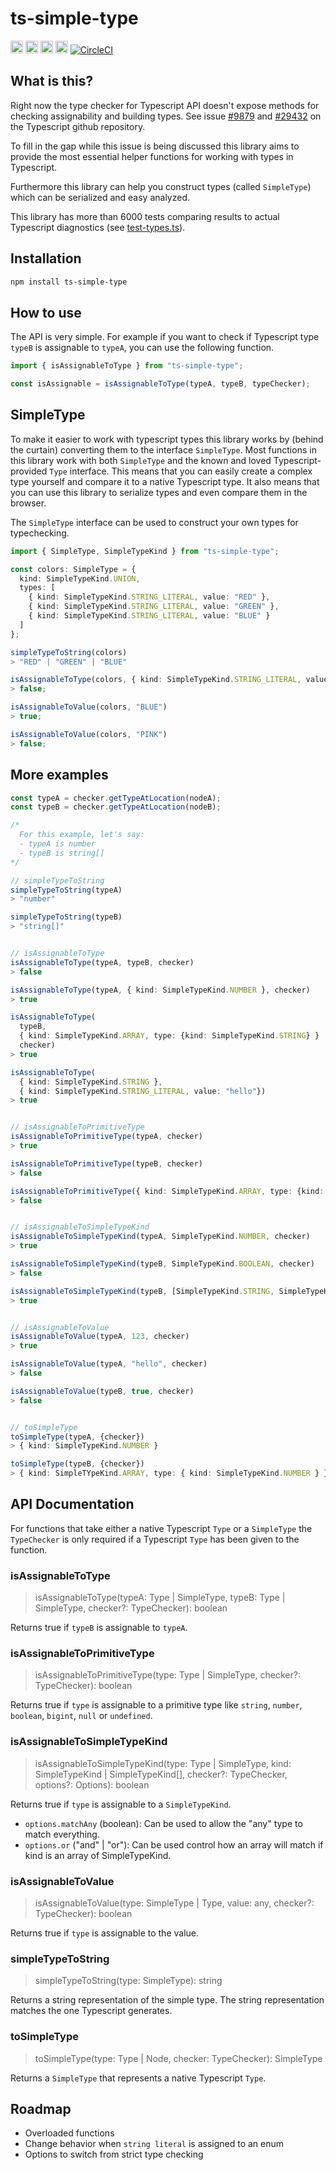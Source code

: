 # ts-simple-type

<a href="https://npmcharts.com/compare/ts-simple-type?minimal=true"><img alt="Downloads per month" src="https://img.shields.io/npm/dm/ts-simple-type.svg" height="20"></img></a>
<a href="https://www.npmjs.com/package/ts-simple-type"><img alt="NPM Version" src="https://badge.fury.io/js/ts-simple-type.svg" height="20"></img></a>
<a href="https://github.com/runem/ts-simple-type/graphs/contributors"><img alt="Contributors" src="https://img.shields.io/github/contributors/runem/ts-simple-type.svg" height="20"></img></a>
<a href="https://opensource.org/licenses/MIT"><img alt="MIT License" src="https://img.shields.io/badge/License-MIT-yellow.svg" height="20"></img></a>
[![CircleCI](https://circleci.com/gh/runem/ts-simple-type.svg?style=svg)](https://circleci.com/gh/runem/ts-simple-type)

## What is this?

Right now the type checker for Typescript API doesn't expose methods for checking assignability and building types. See issue [#9879](https://github.com/Microsoft/TypeScript/issues/9879) and [#29432](https://github.com/Microsoft/TypeScript/issues/29432) on the Typescript github repository.

To fill in the gap while this issue is being discussed this library aims to provide the most essential helper functions for working with types in Typescript.

Furthermore this library can help you construct types (called `SimpleType`) which can be serialized and easy analyzed. 

This library has more than 6000 tests comparing results to actual Typescript diagnostics (see [test-types.ts](https://github.com/runem/ts-simple-type/blob/master/test-types/test-types.ts)).

## Installation

```bash
npm install ts-simple-type
```

## How to use

The API is very simple. For example if you want to check if Typescript type `typeB` is assignable to `typeA`, you can use the following function.

```typescript
import { isAssignableToType } from "ts-simple-type";

const isAssignable = isAssignableToType(typeA, typeB, typeChecker);
```

## SimpleType

To make it easier to work with typescript types this library works by (behind the curtain) converting them to the interface `SimpleType`. Most functions in this library work with both `SimpleType` and the known and loved Typescript-provided `Type` interface. This means that you can easily create a complex type yourself and compare it to a native Typescript type. It also means that you can use this library to serialize types and even compare them in the browser.

The `SimpleType` interface can be used to construct your own types for typechecking.

```typescript
import { SimpleType, SimpleTypeKind } from "ts-simple-type";

const colors: SimpleType = {
  kind: SimpleTypeKind.UNION,
  types: [
    { kind: SimpleTypeKind.STRING_LITERAL, value: "RED" },
    { kind: SimpleTypeKind.STRING_LITERAL, value: "GREEN" },
    { kind: SimpleTypeKind.STRING_LITERAL, value: "BLUE" }
  ]
};

simpleTypeToString(colors)
> "RED" | "GREEN" | "BLUE"

isAssignableToType(colors, { kind: SimpleTypeKind.STRING_LITERAL, value: "YELLOW" })
> false;

isAssignableToValue(colors, "BLUE")
> true;

isAssignableToValue(colors, "PINK")
> false;
```

## More examples

```typescript
const typeA = checker.getTypeAtLocation(nodeA);
const typeB = checker.getTypeAtLocation(nodeB);

/*
  For this example, let's say:
  - typeA is number
  - typeB is string[]
*/

// simpleTypeToString
simpleTypeToString(typeA)
> "number"

simpleTypeToString(typeB)
> "string[]"


// isAssignableToType
isAssignableToType(typeA, typeB, checker)
> false

isAssignableToType(typeA, { kind: SimpleTypeKind.NUMBER }, checker)
> true

isAssignableToType(
  typeB,
  { kind: SimpleTypeKind.ARRAY, type: {kind: SimpleTypeKind.STRING} }
  checker)
> true

isAssignableToType(
  { kind: SimpleTypeKind.STRING },
  { kind: SimpleTypeKind.STRING_LITERAL, value: "hello"})
> true


// isAssignableToPrimitiveType
isAssignableToPrimitiveType(typeA, checker)
> true

isAssignableToPrimitiveType(typeB, checker)
> false

isAssignableToPrimitiveType({ kind: SimpleTypeKind.ARRAY, type: {kind: SimpleTypeKind.STRING} })
> false


// isAssignableToSimpleTypeKind
isAssignableToSimpleTypeKind(typeA, SimpleTypeKind.NUMBER, checker)
> true

isAssignableToSimpleTypeKind(typeB, SimpleTypeKind.BOOLEAN, checker)
> false

isAssignableToSimpleTypeKind(typeB, [SimpleTypeKind.STRING, SimpleTypeKind.UNDEFINED], checker, {op: "or"})
> true


// isAssignableToValue
isAssignableToValue(typeA, 123, checker)
> true

isAssignableToValue(typeA, "hello", checker)
> false

isAssignableToValue(typeB, true, checker)
> false


// toSimpleType
toSimpleType(typeA, {checker})
> { kind: SimpleTypeKind.NUMBER }

toSimpleType(typeB, {checker})
> { kind: SimpleTYpeKind.ARRAY, type: { kind: SimpleTypeKind.NUMBER } }

```

## API Documentation

For functions that take either a native Typescript `Type` or a `SimpleType` the `TypeChecker` is only required if a Typescript `Type` has been given to the function.

### isAssignableToType
> isAssignableToType(typeA: Type | SimpleType, typeB: Type | SimpleType, checker?: TypeChecker): boolean

Returns true if `typeB` is assignable to `typeA`.

### isAssignableToPrimitiveType
> isAssignableToPrimitiveType(type: Type | SimpleType, checker?: TypeChecker): boolean

Returns true if `type` is assignable to a primitive type like `string`, `number`, `boolean`, `bigint`, `null` or `undefined`.

### isAssignableToSimpleTypeKind
> isAssignableToSimpleTypeKind(type: Type | SimpleType, kind: SimpleTypeKind | SimpleTypeKind[], checker?: TypeChecker, options?: Options): boolean

Returns true if `type` is assignable to a `SimpleTypeKind`.
- `options.matchAny` (boolean): Can be used to allow the "any" type to match everything.
- `options.or` ("and" | "or"): Can be used control how an array will match if kind is an array of SimpleTypeKind.

### isAssignableToValue
> isAssignableToValue(type: SimpleType | Type, value: any, checker?: TypeChecker): boolean

Returns true if `type` is assignable to the value.

### simpleTypeToString
> simpleTypeToString(type: SimpleType): string

Returns a string representation of the simple type. The string representation matches the one Typescript generates.

### toSimpleType
> toSimpleType(type: Type | Node, checker: TypeChecker): SimpleType

Returns a `SimpleType` that represents a native Typescript `Type`.

## Roadmap

-   Overloaded functions
-   Change behavior when `string literal` is assigned to an enum
-   Options to switch from strict type checking
